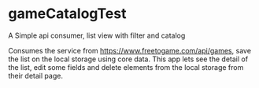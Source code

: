 # gameCatalogTest
A Simple api consumer, list view with filter and catalog


Consumes the service from https://www.freetogame.com/api/games, save the list on the local storage using core data. This app lets see the detail of the list, edit some fields and delete elements from the local storage from their detail page.
